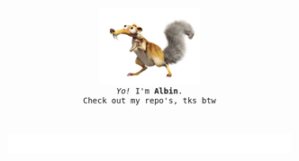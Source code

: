 <p align="center">
  <br>
  
  <img width="180" src="assets/pe.png">
 
  <br>
  <samp>
    <i>Yo!</i> I'm <b>Albin</b>.
    <br> 
    Check out my repo's, tks btw
    <br>
    <br>
  </samp>

  <br>
  <br>
  <img width="max" src="assets/flow.svg">
</p>
